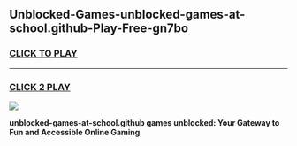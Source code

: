 
## Unblocked-Games-unblocked-games-at-school.github-Play-Free-gn7bo
<h3>
<a href="https://premium76.site?title=unblocked-games-at-school.github&ref=12A">CLICK TO PLAY</a></h3>
<hr>

<h3>
<a href="https://premium76.site?title=unblocked-games-at-school.github&ref=12A">CLICK 2 PLAY</a>
  
</h3>

<a href="https://premium76.site?title=unblocked-games-at-school.github&ref=12A"><img src="https://clearcache.store/games.png"></a>


**unblocked-games-at-school.github games unblocked: Your Gateway to Fun and Accessible Online Gaming**
